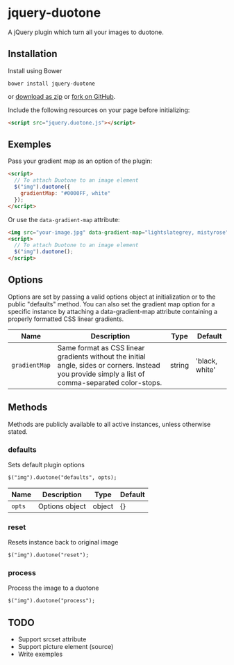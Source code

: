 # jquery-duotone
A jQuery plugin which turn all your images to duotone.

## Installation
Install using Bower

```
bower install jquery-duotone
```

or [download as zip](https://github.com/fabricelejeune/jquery-duotone/archive/master.zip)
or [fork on GitHub](https://github.com/fabricelejeune/jquery-duotone).

Include the following resources on your page before initializing:

```html
<script src="jquery.duotone.js"></script>
```

## Exemples

Pass your gradient map as an option of the plugin:
```html
<script>
  // To attach Duotone to an image element
  $("img").duotone({
    gradientMap: "#0000FF, white"
  });
</script>
```

Or use the ```data-gradient-map``` attribute:
```html
<img src="your-image.jpg" data-gradient-map="lightslategrey, mistyrose">
<script>
  // To attach Duotone to an image element
  $("img").duotone();
</script>
```

## Options

Options are set by passing a valid options object at initialization or to the public "defaults" method. You can also set the gradient map option for a specific instance by attaching a data-gradient-map attribute containing a properly formatted CSS linear gradients.

| Name | Description | Type | Default |
|------|-------------|------|---------|
| `gradientMap` | Same format as CSS linear gradients without the initial angle, sides or corners. Instead you provide simply a list of comma-separated color-stops. | string | 'black, white'


## Methods

Methods are publicly available to all active instances, unless otherwise stated.

### defaults

Sets default plugin options

```html
$("img").duotone("defaults", opts);
```

| Name | Description | Type | Default |
|------|-------------|------|---------|
| `opts` | Options object | object | {}

### reset

Resets instance back to original image

```html
$("img").duotone("reset");
```

### process

Process the image to a duotone

```html
$("img").duotone("process");
```

## TODO

* Support srcset attribute
* Support picture element (source)
* Write exemples